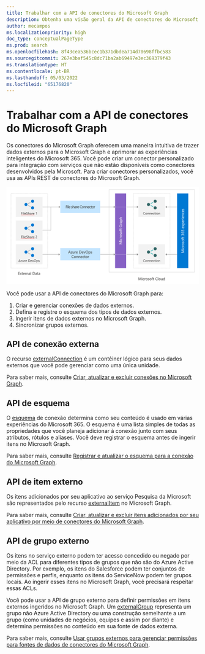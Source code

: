```yaml
---
title: Trabalhar com a API de conectores do Microsoft Graph
description: Obtenha uma visão geral da API de conectores do Microsoft Graph, incluindo a API de conexão externa, API de esquema, API de item externo e API de grupo externo.
author: mecampos
ms.localizationpriority: high
doc_type: conceptualPageType
ms.prod: search
ms.openlocfilehash: 8f43cea536bcec1b371dbdea714d70698ffbc583
ms.sourcegitcommit: 267e3baf545c8dc71ba2ab69497e3ec369379f43
ms.translationtype: HT
ms.contentlocale: pt-BR
ms.lasthandoff: 05/03/2022
ms.locfileid: "65176820"
---
```

# <a name="work-with-the-microsoft-graph-connectors-api"></a>Trabalhar com a API de conectores do Microsoft Graph

Os conectores do Microsoft Graph oferecem uma maneira intuitiva de trazer dados externos para o Microsoft Graph e aprimorar as experiências inteligentes do Microsoft 365. Você pode criar um conector personalizado para integração com serviços que não estão disponíveis como conectores desenvolvidos pela Microsoft. Para criar conectores personalizados, você usa as APIs REST de conectores do Microsoft Graph.

![Imagem mostrando os dados externos chegando através de diferentes tipos de conectores para o Microsoft Graph](./images/connectors-images/api-overview.png)

Você pode usar a API de conectores do Microsoft Graph para:

1. Criar e gerenciar conexões de dados externos.
2. Defina e registre o esquema dos tipos de dados externos.
3. Ingerir itens de dados externos no Microsoft Graph.
4. Sincronizar grupos externos.

## <a name="external-connection-api"></a>API de conexão externa

O recurso [externalConnection](/graph/api/resources/externalconnectors-externalconnection?view=graph-rest-1.0&preserve-view=true) é um contêiner lógico para seus dados externos que você pode gerenciar como uma única unidade.

Para saber mais, consulte [Criar, atualizar e excluir conexões no Microsoft Graph](connecting-external-content-manage-connections.md).

## <a name="schema-api"></a>API de esquema

O [esquema](/graph/api/resources/externalconnectors-schema?view=graph-rest-1.0&preserve-view=true) de conexão determina como seu conteúdo é usado em várias experiências do Microsoft 365. O esquema é uma lista simples de todas as propriedades que você planeja adicionar à conexão junto com seus atributos, rótulos e aliases. Você deve registrar o esquema antes de ingerir itens no Microsoft Graph.

Para saber mais, consulte [Registrar e atualizar o esquema para a conexão do Microsoft Graph](connecting-external-content-manage-schema.md).

## <a name="external-item-api"></a>API de item externo

Os itens adicionados por seu aplicativo ao serviço Pesquisa da Microsoft são representados pelo recurso [externalItem](/graph/api/resources/externalconnectors-externalitem?view=graph-rest-1.0&preserve-view=true) no Microsoft Graph.

Para saber mais, consulte [Criar, atualizar e excluir itens adicionados por seu aplicativo por meio de conectores do Microsoft Graph](connecting-external-content-manage-items.md).

## <a name="external-group-api"></a>API de grupo externo

Os itens no serviço externo podem ter acesso concedido ou negado por meio da ACL para diferentes tipos de grupos que não são do Azure Active Directory. Por exemplo, os itens do Salesforce podem ter conjuntos de permissões e perfis, enquanto os itens do ServiceNow podem ter grupos locais. Ao ingerir esses itens no Microsoft Graph, você precisará respeitar essas ACLs.

Você pode usar a API de grupo externo para definir permissões em itens externos ingeridos no Microsoft Graph. Um [externalGroup](/graph/api/resources/externalconnectors-externalgroup?view=graph-rest-1.0&preserve-view=true) representa um grupo não Azure Active Directory ou uma construção semelhante a um grupo (como unidades de negócios, equipes e assim por diante) e determina permissões no conteúdo em sua fonte de dados externa.

Para saber mais, consulte [Usar grupos externos para gerenciar permissões para fontes de dados de conectores do Microsoft Graph](connecting-external-content-external-groups.md).

